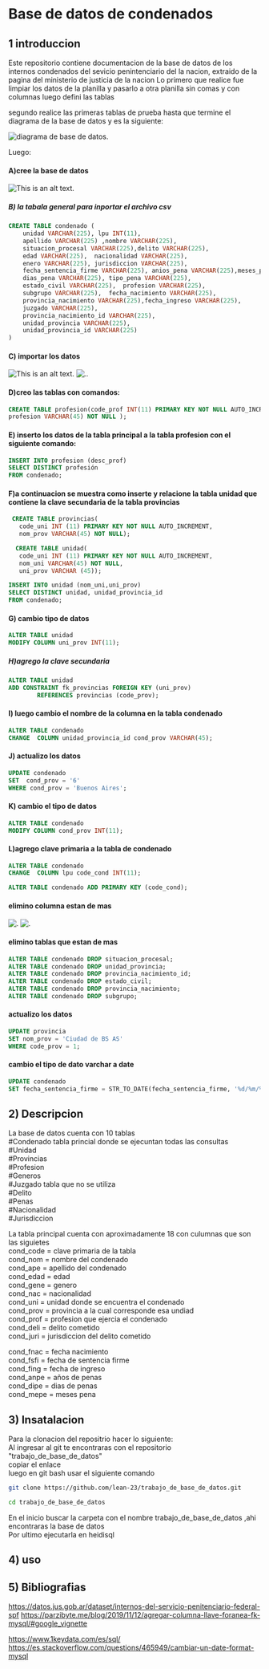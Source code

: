 # Base de datos de condenados
## 1 introduccion
Este repositorio contiene documentacion de la base de datos de los internos condenados  del sevicio penintenciario del la nacion,
extraido de la pagina del  ministerio de  justicia  de la nacion
Lo primero que realice fue limpiar los datos de la planilla y pasarlo
a otra planilla sin comas y con columnas
luego defini las tablas

segundo realice las primeras tablas de prueba
hasta que termine el diagrama
de la base de datos y es la siguiente:

![diagrama de base de datos.](https://github.com/lean-23/trabajo_de_base_de_datos/blob/main/diagrama_bd.png)

Luego:
#### A)cree la base de datos
![This is an alt text.](https://github.com/lean-23/trabajo_de_base_de_datos/blob/main/tp-1.png)

##### B) la tabala general para inportar el archivo csv
```sql
CREATE TABLE condenado (
	unidad VARCHAR(225), lpu INT(11),
	apellido VARCHAR(225) ,nombre VARCHAR(225),
	situacion_procesal VARCHAR(225),delito VARCHAR(225),
	edad VARCHAR(225),	nacionalidad VARCHAR(225),
	enero VARCHAR(225), jurisdiccion VARCHAR(225),
	fecha_sentencia_firme VARCHAR(225), anios_pena VARCHAR(225),meses_penas VARCHAR(225),
	dias_pena VARCHAR(225),	tipo_pena VARCHAR(225),
	estado_civil VARCHAR(225),	profesion VARCHAR(225),
	subgrupo VARCHAR(225),	fecha_nacimiento VARCHAR(225),
	provincia_nacimiento VARCHAR(225),fecha_ingreso VARCHAR(225),
	juzgado VARCHAR(225),
	provincia_nacimiento_id VARCHAR(225),
	unidad_provincia VARCHAR(225),
	unidad_provincia_id VARCHAR(225) 
)
```
#### C) importar los datos
![This is an alt text.](https://github.com/lean-23/trabajo_de_base_de_datos/blob/main/imoirtar%20csv.png) 
![. ](https://github.com/lean-23/trabajo_de_base_de_datos/blob/main/importar%20datos.png).

#### D)creo las tablas con comandos:
``` sql
CREATE TABLE profesion(code_prof INT(11) PRIMARY KEY NOT NULL AUTO_INCREMENT,
profesion VARCHAR(45) NOT NULL );
```
#### E) inserto los datos de la tabla principal a la tabla profesion con el siguiente comando:
``` sql
INSERT INTO profesion (desc_prof)
SELECT DISTINCT profesión
FROM condenado;
```
#### F)a continuacion se muestra como inserte y relacione la tabla unidad que contiene la clave secundaria de la tabla provincias
``` sql
 CREATE TABLE provincias(
   code_uni INT (11) PRIMARY KEY NOT NULL AUTO_INCREMENT,
   nom_prov VARCHAR(45) NOT NULL);
```
```sql
  CREATE TABLE unidad(
   code_uni INT (11) PRIMARY KEY NOT NULL AUTO_INCREMENT,
   nom_uni VARCHAR(45) NOT NULL,
   uni_prov VARCHAR (45));
```
``` sql
INSERT INTO unidad (nom_uni,uni_prov)
SELECT DISTINCT unidad, unidad_provincia_id
FROM condenado;
```
#### G) cambio tipo de datos
```sql
ALTER TABLE unidad 
MODIFY COLUMN uni_prov INT(11);
```
##### H)agrego la clave secundaria
```sql
ALTER TABLE unidad
ADD CONSTRAINT fk_provincias FOREIGN KEY (uni_prov)
        REFERENCES provincias (code_prov);
```

#### I) luego cambio el nombre de la columna en la tabla condenado
```sql
ALTER TABLE condenado 
CHANGE  COLUMN unidad_provincia_id cond_prov VARCHAR(45);
```
#### J) actualizo los datos
```sql
UPDATE condenado
SET  cond_prov = '6'
WHERE cond_prov = 'Buenos Aires';
```
#### K) cambio el tipo de datos
```sql
ALTER TABLE condenado 
MODIFY COLUMN cond_prov INT(11);
```

#### L)agrego clave primaria a la tabla de condenado
```sql
ALTER TABLE condenado 
CHANGE  COLUMN lpu code_cond INT(11);

ALTER TABLE condenado ADD PRIMARY KEY (code_cond);
```
#### elimino columna estan de mas
![. ](https://github.com/lean-23/trabajo_de_base_de_datos/blob/main/borrar_columna.png)
![. ](https://github.com/lean-23/trabajo_de_base_de_datos/blob/main/borrar_columna1.png)

#### elimino tablas que estan de mas
```sql
ALTER TABLE condenado DROP situacion_procesal;
ALTER TABLE condenado DROP unidad_provincia;
ALTER TABLE condenado DROP provincia_nacimiento_id;
ALTER TABLE condenado DROP estado_civil;
ALTER TABLE condenado DROP provincia_nacimiento;
ALTER TABLE condenado DROP subgrupo;
```
#### actualizo los datos
```sql
UPDATE provincia
SET nom_prov = 'Ciudad de BS AS'
WHERE code_prov = 1;
```
#### cambio el tipo de dato varchar a date
```sql
UPDATE condenado
SET fecha_sentencia_firme = STR_TO_DATE(fecha_sentencia_firme, '%d/%m/%Y');
```
## 2) Descripcion      

La base de datos cuenta con 10 tablas    
#Condenado tabla princial donde se ejecuntan todas las consultas           
#Unidad        
#Provincias        
#Profesion          
#Generos           
#Juzgado tabla que no se utiliza      
#Delito        
#Penas       
#Nacionalidad        
#Jurisdiccion      
       

La tabla principal cuenta con aproximadamente 18 con culumnas que son las siguietes  
cond_code = clave primaria de la tabla    
cond_nom = nombre del condenado      
cond_ape = apellido del condenado  
cond_edad = edad    
cond_gene = genero  
cond_nac = nacionalidad   
cond_uni = unidad donde se encuentra el condenado    
cond_prov = provincia a la cual corresponde esa undiad     
cond_prof = profesion que ejercia el condenado   
cond_deli  = delito cometido     
cond_juri = jurisdiccion del delito cometido 

cond_fnac = fecha nacimiento    
cond_fsfi = fecha de sentencia firme    
cond_fing = fecha de ingreso    
cond_anpe = años de penas      
cond_dipe = dias de penas       
cond_mepe = meses pena       

## 3) Insatalacion
Para la clonacion del repositrio hacer lo siguiente:    
Al ingresar al git te encontraras con el repositorio "trabajo_de_base_de_datos"  
copiar  el enlace  
luego en git bash usar el siguiente comando
``` bash
git clone https://github.com/lean-23/trabajo_de_base_de_datos.git
```

```bash
cd trabajo_de_base_de_datos
```
En el inicio buscar la carpeta con el nombre trabajo_de_base_de_datos ,ahi encontraras la base de datos    
Por ultimo ejecutarla en heidisql
## 4) uso 


## 5) Bibliografias 
https://datos.jus.gob.ar/dataset/internos-del-servicio-penitenciario-federal-spf
https://parzibyte.me/blog/2019/11/12/agregar-columna-llave-foranea-fk-mysql/#google_vignette

https://www.1keydata.com/es/sql/
https://es.stackoverflow.com/questions/465949/cambiar-un-date-format-mysql



